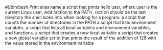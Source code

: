 #!/bin/bash
Print alias name
a script that prints hello user, where user is the current Linux user.
Add /action to the PATH. /action should be the last directory the shell looks into when looking for a program.
a script that counts the number of directories in the PATH
a script that lists environment variables.
 a script that lists all local variables and environment variables, and functions.
 a script that creates a new local variable
a script that creates a new global variable
script that prints the result of the addition of 128 with the value stored in the environment variable 
